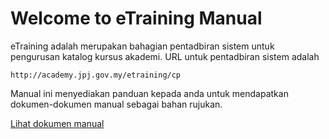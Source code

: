 # Welcome to eTraining Manual

eTraining adalah merupakan bahagian pentadbiran sistem untuk pengurusan katalog kursus akademi. URL untuk pentadbiran sistem adalah 

    http://academy.jpj.gov.my/etraining/cp

Manual ini menyediakan panduan kepada anda untuk mendapatkan dokumen-dokumen manual sebagai bahan rujukan. 

[Lihat dokumen manual](manual.md)

